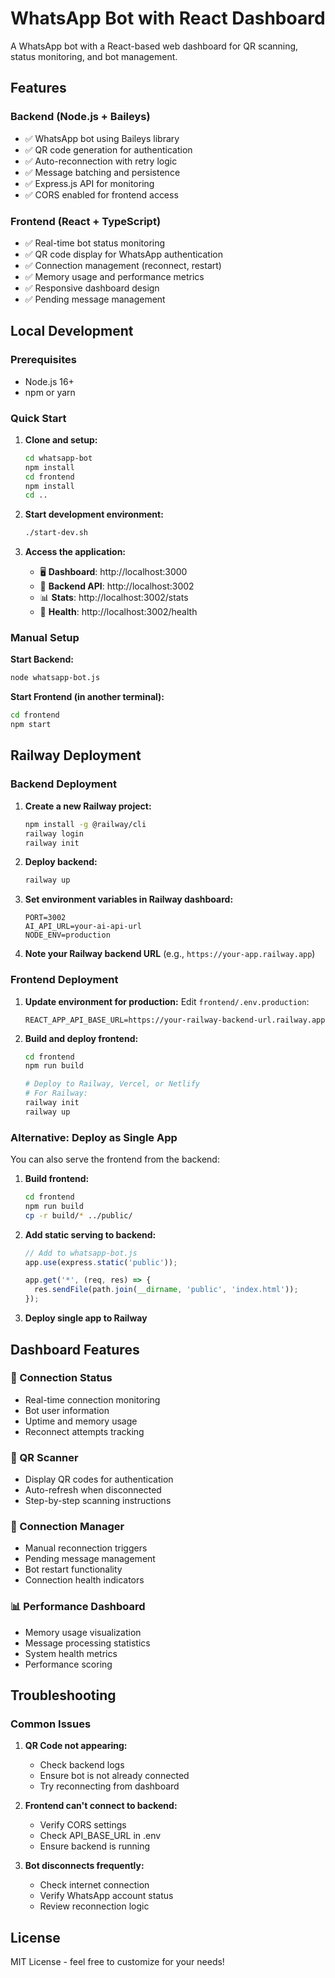 # WhatsApp Bot with React Dashboard

A WhatsApp bot with a React-based web dashboard for QR scanning, status monitoring, and bot management.

## Features

### Backend (Node.js + Baileys)
- ✅ WhatsApp bot using Baileys library
- ✅ QR code generation for authentication
- ✅ Auto-reconnection with retry logic
- ✅ Message batching and persistence
- ✅ Express.js API for monitoring
- ✅ CORS enabled for frontend access

### Frontend (React + TypeScript)
- ✅ Real-time bot status monitoring
- ✅ QR code display for WhatsApp authentication
- ✅ Connection management (reconnect, restart)
- ✅ Memory usage and performance metrics
- ✅ Responsive dashboard design
- ✅ Pending message management

## Local Development

### Prerequisites
- Node.js 16+ 
- npm or yarn

### Quick Start

1. **Clone and setup:**
   ```bash
   cd whatsapp-bot
   npm install
   cd frontend
   npm install
   cd ..
   ```

2. **Start development environment:**
   ```bash
   ./start-dev.sh
   ```

3. **Access the application:**
   - 🖥️ **Dashboard**: http://localhost:3000
   - 📡 **Backend API**: http://localhost:3002
   - 📊 **Stats**: http://localhost:3002/stats
   - 🏥 **Health**: http://localhost:3002/health

### Manual Setup

**Start Backend:**
```bash
node whatsapp-bot.js
```

**Start Frontend (in another terminal):**
```bash
cd frontend
npm start
```

## Railway Deployment

### Backend Deployment

1. **Create a new Railway project:**
   ```bash
   npm install -g @railway/cli
   railway login
   railway init
   ```

2. **Deploy backend:**
   ```bash
   railway up
   ```

3. **Set environment variables in Railway dashboard:**
   ```
   PORT=3002
   AI_API_URL=your-ai-api-url
   NODE_ENV=production
   ```

4. **Note your Railway backend URL** (e.g., `https://your-app.railway.app`)

### Frontend Deployment

1. **Update environment for production:**
   Edit `frontend/.env.production`:
   ```
   REACT_APP_API_BASE_URL=https://your-railway-backend-url.railway.app
   ```

2. **Build and deploy frontend:**
   ```bash
   cd frontend
   npm run build
   
   # Deploy to Railway, Vercel, or Netlify
   # For Railway:
   railway init
   railway up
   ```

### Alternative: Deploy as Single App

You can also serve the frontend from the backend:

1. **Build frontend:**
   ```bash
   cd frontend
   npm run build
   cp -r build/* ../public/
   ```

2. **Add static serving to backend:**
   ```javascript
   // Add to whatsapp-bot.js
   app.use(express.static('public'));
   
   app.get('*', (req, res) => {
     res.sendFile(path.join(__dirname, 'public', 'index.html'));
   });
   ```

3. **Deploy single app to Railway**

## Dashboard Features

### 🔌 Connection Status
- Real-time connection monitoring
- Bot user information
- Uptime and memory usage
- Reconnect attempts tracking

### 📱 QR Scanner
- Display QR codes for authentication
- Auto-refresh when disconnected
- Step-by-step scanning instructions

### 🔧 Connection Manager
- Manual reconnection triggers
- Pending message management
- Bot restart functionality
- Connection health indicators

### 📊 Performance Dashboard
- Memory usage visualization
- Message processing statistics
- System health metrics
- Performance scoring

## Troubleshooting

### Common Issues

1. **QR Code not appearing:**
   - Check backend logs
   - Ensure bot is not already connected
   - Try reconnecting from dashboard

2. **Frontend can't connect to backend:**
   - Verify CORS settings
   - Check API_BASE_URL in .env
   - Ensure backend is running

3. **Bot disconnects frequently:**
   - Check internet connection
   - Verify WhatsApp account status
   - Review reconnection logic

## License

MIT License - feel free to customize for your needs!
